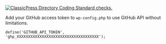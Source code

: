 [![ClassicPress Directory Coding Standard checks.](https://github.com/xxsimoxx/cp-contributors/actions/workflows/cpcs.yml/badge.svg)](https://github.com/xxsimoxx/cp-contributors/actions/workflows/cpcs.yml)

Add your GitHub access token to `wp-config.php` to use GitHub API without limitations.

`define('GITHUB_API_TOKEN', 'ghp_XXXXXXXXXXXXXXXXXXXXXXXXXXXXXXXXXXXX');`
